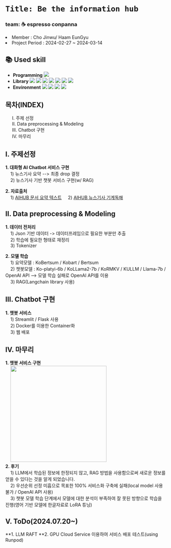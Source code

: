 # `Title: Be the information hub`</br>    
### team: ☕ espresso conpanna    </br>    
<li>Member : Cho Jinwu/ Haam EunGyu </li>
<li>Project Period : 2024-02-27 ~ 2024-03-14 </li>

## :books: Used skill
- **Programming** <img src="https://img.shields.io/badge/Python-3776AB?style=for-the-badge&logo=Python&logoColor=white">
- **Library** <img src="https://img.shields.io/badge/scikitlearn-blue?style=for-the-badge&logo=scikitlearn&logoColor=white"> <img src="https://img.shields.io/badge/Numpy-blue?style=for-the-badge&logo=Numpy&logoColor=white">
<img src="https://img.shields.io/badge/Pandas-blue?style=for-the-badge&logo=Pandas&logoColor=white"> <img src="https://img.shields.io/badge/HUGGINGFACE-yellow?style=for-the-badge&logo=huggingface&logoColor=white"> <img src="https://img.shields.io/badge/Langchain-green?style=for-the-badge&logo=langchain&logoColor=white">  <img src="https://img.shields.io/badge/Streamlit-FF4B4B?style=for-the-badge&logo=Streamlit&logoColor=white"> <img src="https://img.shields.io/badge/flask-412991?style=for-the-badge&logo=flask&logoColor=white">      
- **Environment** <img src="https://img.shields.io/badge/jupyter-F37626?style=for-the-badge&logo=jupyter&logoColor=white"> <img src="https://img.shields.io/badge/googlecolab-F9AB00?style=for-the-badge&logo=googlecolab&logoColor=white"> <img src="https://img.shields.io/badge/runpod-412991?style=for-the-badge&logo=Runpod&logoColor=white"> <img src="https://img.shields.io/badge/Docker-412991?style=for-the-badge&logo=Docker&logoColor=white">


## 목차(INDEX)
&emsp;&ensp;Ⅰ. 주제 선정</br>&emsp;&ensp;Ⅱ. Data preprocessing & Modeling</br>&emsp;&ensp;Ⅲ. Chatbot 구현</br>&emsp;&ensp;Ⅳ. 마무리</br>

## Ⅰ. 주제선정
  **1. 대화형 AI Chatbot 서비스 구현**</br>
       &nbsp;&nbsp;&nbsp; 1) 뉴스기사 요약 --> 최종 drop 결정</br>
       &nbsp;&nbsp;&nbsp; 2) 뉴스기사 기반 챗봇 서비스 구현(w/ RAG)</br>
       
  **2. 자료출처**</br>
       &nbsp;&nbsp;&nbsp; 1) [AIHUB 문서 요약 텍스트](https://www.aihub.or.kr/aihubdata/data/view.do?currMenu=&topMenu=&aihubDataSe=data&dataSetSn=97)
       &nbsp;&nbsp;&nbsp; 2) [AIHUB 뉴스기사 기계독해](https://www.aihub.or.kr/aihubdata/data/view.do?currMenu=115&topMenu=100&aihubDataSe=realm&dataSetSn=577)

## Ⅱ. Data preprocessing & Modeling
**1. 데이터 전처리**</br>
       &nbsp;&nbsp;&nbsp; 1) Json 기반 데이터 -> 데이터프레임으로 필요한 부분만 추출</br>
       &nbsp;&nbsp;&nbsp; 2) 학습에 필요한 형태로 재정리</br>
       &nbsp;&nbsp;&nbsp; 3) Tokenizer</br>
       
**2. 모델 학습**</br>
       &nbsp;&nbsp;&nbsp; 1) 요약모델 : KoBertsum / Kobart / Bertsum</br>
       &nbsp;&nbsp;&nbsp; 2) 챗봇모델 : Ko-platyi-6b / KoLLama2-7b / KoRMKV / KULLM / Llama-7b / OpenAI API --> 모델 학습 실패로 OpenAI API를 이용</br>
       &nbsp;&nbsp;&nbsp; 3) RAG(Langchain library 사용)</br>

## Ⅲ. Chatbot 구현
**1. 챗봇 서비스**</br>
       &nbsp;&nbsp;&nbsp; 1) Streamlit / Flask 사용</br>
       &nbsp;&nbsp;&nbsp; 2) Docker를 이용한 Container화</br>
       &nbsp;&nbsp;&nbsp; 3) 웹 배포</br>

## Ⅳ. 마무리
**1. 챗봇 서비스 구현**</br>
       &nbsp;&nbsp;&nbsp; <img src="https://github.com/jinucho/espresso_conpanna/assets/133849027/7e05ca29-5e91-4218-a1c9-b092e5a7074a" width="300"> </br>
**2. 후기**</br>
       &nbsp;&nbsp;&nbsp; 1) LLM에서 학습된 정보에 한정되지 않고, RAG 방법을 사용함으로써 새로운 정보를 얻을 수 있다는 것을 알게 되었습니다.</br>
       &nbsp;&nbsp;&nbsp; 2) 우선순위 선정 미흡으로 목표한 100% 서비스화 구축에 실패(local model 사용 불가 / OpenAI API 사용)</br>
       &nbsp;&nbsp;&nbsp; 3) 챗봇 모델 학습 단계에서 모델에 대한 분석이 부족하여 잘 못된 방향으로 학습을 진행(영어 기반 모델에 한글자료로 LoRA 튜닝)</br>
       
## V. ToDo(2024.07.20~)
**1. LLM RAFT
**2. GPU Cloud Service 이용하여 서비스 배포 테스트(using Runpod)
